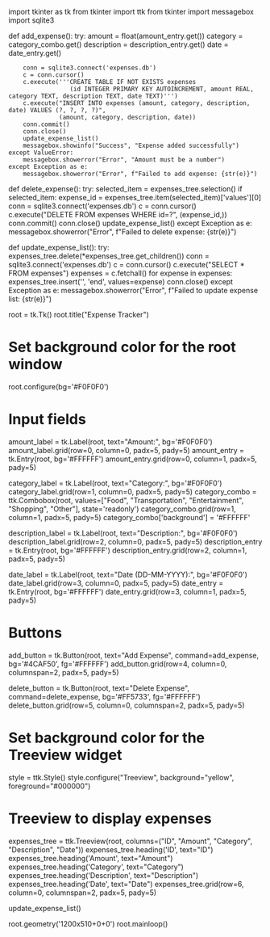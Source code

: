 import tkinter as tk
from tkinter import ttk
from tkinter import messagebox
import sqlite3

def add_expense():
    try:
        amount = float(amount_entry.get())
        category = category_combo.get()
        description = description_entry.get()
        date = date_entry.get()

        conn = sqlite3.connect('expenses.db')
        c = conn.cursor()
        c.execute('''CREATE TABLE IF NOT EXISTS expenses
                     (id INTEGER PRIMARY KEY AUTOINCREMENT, amount REAL, category TEXT, description TEXT, date TEXT)''')
        c.execute("INSERT INTO expenses (amount, category, description, date) VALUES (?, ?, ?, ?)",
                  (amount, category, description, date))
        conn.commit()
        conn.close()
        update_expense_list()
        messagebox.showinfo("Success", "Expense added successfully")
    except ValueError:
        messagebox.showerror("Error", "Amount must be a number")
    except Exception as e:
        messagebox.showerror("Error", f"Failed to add expense: {str(e)}")

def delete_expense():
    try:
        selected_item = expenses_tree.selection()
        if selected_item:
            expense_id = expenses_tree.item(selected_item)['values'][0]
            conn = sqlite3.connect('expenses.db')
            c = conn.cursor()
            c.execute("DELETE FROM expenses WHERE id=?", (expense_id,))
            conn.commit()
            conn.close()
            update_expense_list()
    except Exception as e:
        messagebox.showerror("Error", f"Failed to delete expense: {str(e)}")

def update_expense_list():
    try:
        expenses_tree.delete(*expenses_tree.get_children())
        conn = sqlite3.connect('expenses.db')
        c = conn.cursor()
        c.execute("SELECT * FROM expenses")
        expenses = c.fetchall()
        for expense in expenses:
            expenses_tree.insert('', 'end', values=expense)
        conn.close()
    except Exception as e:
        messagebox.showerror("Error", f"Failed to update expense list: {str(e)}")

root = tk.Tk()
root.title("Expense Tracker")

# Set background color for the root window
root.configure(bg='#F0F0F0')

# Input fields
amount_label = tk.Label(root, text="Amount:", bg='#F0F0F0')
amount_label.grid(row=0, column=0, padx=5, pady=5)
amount_entry = tk.Entry(root, bg='#FFFFFF')
amount_entry.grid(row=0, column=1, padx=5, pady=5)

category_label = tk.Label(root, text="Category:", bg='#F0F0F0')
category_label.grid(row=1, column=0, padx=5, pady=5)
category_combo = ttk.Combobox(root, values=["Food", "Transportation", "Entertainment", "Shopping", "Other"], state='readonly')
category_combo.grid(row=1, column=1, padx=5, pady=5)
category_combo['background'] = '#FFFFFF'

description_label = tk.Label(root, text="Description:", bg='#F0F0F0')
description_label.grid(row=2, column=0, padx=5, pady=5)
description_entry = tk.Entry(root, bg='#FFFFFF')
description_entry.grid(row=2, column=1, padx=5, pady=5)

date_label = tk.Label(root, text="Date (DD-MM-YYYY):", bg='#F0F0F0')
date_label.grid(row=3, column=0, padx=5, pady=5)
date_entry = tk.Entry(root, bg='#FFFFFF')
date_entry.grid(row=3, column=1, padx=5, pady=5)

# Buttons
add_button = tk.Button(root, text="Add Expense", command=add_expense, bg='#4CAF50', fg='#FFFFFF')
add_button.grid(row=4, column=0, columnspan=2, padx=5, pady=5)

delete_button = tk.Button(root, text="Delete Expense", command=delete_expense, bg='#FF5733', fg='#FFFFFF')
delete_button.grid(row=5, column=0, columnspan=2, padx=5, pady=5)

# Set background color for the Treeview widget
style = ttk.Style()
style.configure("Treeview", background="yellow", foreground="#000000")

# Treeview to display expenses
expenses_tree = ttk.Treeview(root, columns=("ID", "Amount", "Category", "Description", "Date"))
expenses_tree.heading('ID', text="ID")
expenses_tree.heading('Amount', text="Amount")
expenses_tree.heading('Category', text="Category")
expenses_tree.heading('Description', text="Description")
expenses_tree.heading('Date', text="Date")
expenses_tree.grid(row=6, column=0, columnspan=2, padx=5, pady=5)

update_expense_list()

root.geometry('1200x510+0+0')
root.mainloop()

